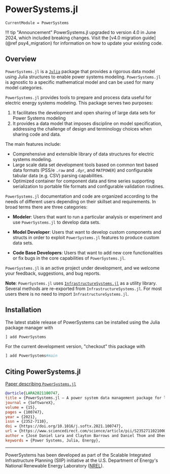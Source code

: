 # PowerSystems.jl

```@meta
CurrentModule = PowerSystems
```

!!! tip "Announcement"
    PowerSystems.jl upgraded to version 4.0 in June 2024, which included breaking changes.
    Visit the [v4.0 migration guide](@ref psy4_migration) for information on
    how to update your existing code.

## Overview

`PowerSystems.jl` is a [`Julia`](http://www.julialang.org) package that provides a rigorous
data model using Julia structures to enable power systems modeling. `PowerSystems.jl` is
agnostic to a specific mathematical model and can be used for many model categories.

`PowerSystems.jl` provides tools to prepare and process data useful
for electric energy systems modeling. This package serves two purposes:

1. It facilitates the development and open sharing of large data sets for Power Systems modeling
2. It provides a data model that imposes discipline on model specification, addressing the challenge of design and terminology choices when sharing code and data.

The main features include:

- Comprehensive and extensible library of data structures for electric systems modeling.
- Large scale data set development tools based on common text based data formats
  (PSS/e `.raw` and `.dyr`, and `MATPOWER`) and configurable tabular data (e.g. CSV)
  parsing capabilities.
- Optimized container for component data and time series supporting serialization to
  portable file formats and configurable validation routines.

`PowerSystems.jl` documentation and code are organized according to the needs of different
users depending on their skillset and requirements. In broad terms there are three categories:

- **Modeler**: Users that want to run a particular analysis or experiment and use `PowerSystems.jl` to develop data sets.

- **Model Developer**: Users that want to develop custom components and structs in order to exploit `PowerSystems.jl` features to produce custom data sets.

- **Code Base Developers**: Users that want to add new core functionalities or fix bugs in the core capabilities of `PowerSystems.jl`.

`PowerSystems.jl` is an active project under development, and we welcome your feedback,
suggestions, and bug reports.

**Note**: `PowerSystems.jl` uses [`InfrastructureSystems.jl`](https://github.com/NREL-Sienna/InfrastructureSystems.jl)
as a utility library. Several methods are re-exported from `InfrastructureSystems.jl`.
For most users there is no need to import `InfrastructureSystems.jl`.

## Installation

The latest stable release of PowerSystems can be installed using the Julia package manager with

```julia
] add PowerSystems
```

For the current development version, "checkout" this package with

```julia
] add PowerSystems#main
```

## Citing PowerSystems.jl

[Paper describing `PowerSystems.jl`](https://www.sciencedirect.com/science/article/pii/S2352711021000765)

```bibtex
@article{LARA2021100747,
title = {PowerSystems.jl — A power system data management package for large scale modeling},
journal = {SoftwareX},
volume = {15},
pages = {100747},
year = {2021},
issn = {2352-7110},
doi = {https://doi.org/10.1016/j.softx.2021.100747},
url = {https://www.sciencedirect.com/science/article/pii/S2352711021000765},
author = {José Daniel Lara and Clayton Barrows and Daniel Thom and Dheepak Krishnamurthy and Duncan Callaway},
keywords = {Power Systems, Julia, Energy},
```

------------
PowerSystems has been developed as part of the Scalable Integrated Infrastructure Planning
(SIIP) initiative at the U.S. Department of Energy's National Renewable Energy
Laboratory ([NREL](https://www.nrel.gov/)).
